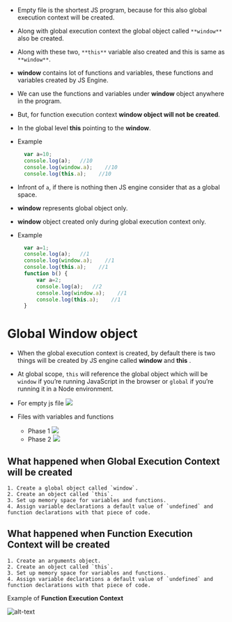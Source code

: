 - Empty file is the shortest JS program, because for this also global execution context will be created.

- Along with global execution context the global object called `**window**` also be created.

- Along with these two, `**this**` variable also created and this is same as `**window**`.

-  **window** contains lot of functions and variables, these functions and variables created by JS Engine.

- We can use the functions and variables under **window** object anywhere in the program.

- But, for function execution context **window object will not be created**.

- In the global level **this** pointing to the **window**.

- Example

    ```js
      var a=10;
      console.log(a);   //10
      console.log(window.a);    //10
      console.log(this.a);    //10
    ```
    
- Infront of `a`, if there is nothing then JS engine consider that as a global space.

- **window** represents global object only.

- **window** object created only during global execution context only.

- Example

    ```js
      var a=1;
      console.log(a);   //1
      console.log(window.a);    //1
      console.log(this.a);    //1
      function b() {
          var a=2;
          console.log(a);   //2
          console.log(window.a);    //1
          console.log(this.a);    //1
      }
    ```
    
# Global Window object
- When the global execution context is created, by default there is two things will be created by JS engine called **window** and **this** .
- At global scope, `this` will reference the global object which will be `window` if you’re running JavaScript in the browser or `global` if you’re running it in a Node environment.
- For empty js file
    ![](https://ui.dev/post-images/no-code.png)

- Files with variables and functions
    - Phase 1
    ![](https://ui.dev/post-images/global-variables-in-creation-phase.png)
    - Phase 2
    ![](https://ui.dev/post-images/global-variables-in-execution-phase.png)
    
    
## What happened when Global Execution Context will be created
    1. Create a global object called `window`.
    2. Create an object called `this`.
    3. Set up memory space for variables and functions.
    4. Assign variable declarations a default value of `undefined` and function declarations with that piece of code.

## What happened when Function Execution Context will be created
    1. Create an arguments object.
    2. Create an object called `this`.
    3. Set up memory space for variables and functions.
    4. Assign variable declarations a default value of `undefined` and function declarations with that piece of code.
    
  Example of **Function Execution Context**
  
  ![alt-text](https://ui.dev/post-images/function-execution-context-gif.gif)

